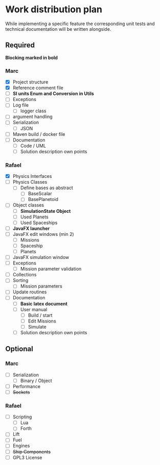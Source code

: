 # Work distribution plan

While implementing a specific feature the corresponding unit tests and technical documentation will be written alongside.

## Required

**Blocking marked in bold**

### Marc

- [X] Project structure
- [X] Reference comment file
- [ ] **SI units Enum and Conversion in Utils**
- [ ] Exceptions
- [ ] Log file
  - [ ] logger class
- [ ] argument handling
- [ ] Serialization
  - [ ] JSON
- [ ] Maven build / docker file
- [ ] Documentation
  - [ ] Code / UML
  - [ ] Solution description own points

### Rafael

- [x] Physics Interfaces
- [ ] Physics Classes
  - [ ] Define bases as abstract
    - [ ] BaseScalar
    - [ ] BasePlanetoid
- [ ] Object classes
  - [ ] **SimulationState Object**
  - [ ] Used Planets
  - [ ] Used Spaceships
- [ ] **JavaFX launcher**
- [ ] JavaFX edit windows (min 2)
  - [ ] Missions
  - [ ] Spaceship
  - [ ] Planets
- [ ] JavaFX simulation window
- [ ] Exceptions
  - [ ] Mission parameter validation
- [ ] Collections
- [ ] Sorting
  - [ ] Mission parameters
- [ ] Update routines
- [ ] Documentation
  - [ ] **Basic latex document**
  - [ ] User manual
    - [ ] Build / start
    - [ ] Edit Missions
    - [ ] Simulate
  - [ ] Solution description own points

## Optional

### Marc

- [ ] Serialization
  - [ ] Binary / Object
- [ ] Performance
- [ ] ~~Sockets~~

### Rafael

- [ ] Scripting
  - [ ] Lua
  - [ ] Forth
- [ ] Lift
- [ ] Fuel
- [ ] Engines
- [ ] ~~Ship Components~~
- [ ] GPL3 License
